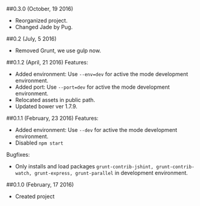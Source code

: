 ##0.3.0 (October, 19 2016)
- Reorganized project.  
- Changed Jade by Pug.  

##0.2 (July, 5 2016)
- Removed Grunt, we use gulp now.  

##0.1.2 (April, 21 2016)
Features:
- Added environment: Use `--env=dev` for active the mode development environment.  
- Added port: Use `--port=dev` for active the mode development environment.  
- Relocated assets in public path.
- Updated bower ver 1.7.9.  

##0.1.1 (February, 23 2016)
Features:
- Added environment: Use `--dev` for active the mode development environment.  
- Disabled `npm start`

Bugfixes:
- Only installs and load packages `grunt-contrib-jshint, grunt-contrib-watch, grunt-express, grunt-parallel` in development environment.

##0.1.0 (February, 17 2016)
- Created project  